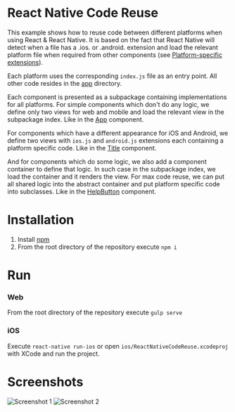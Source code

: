 React Native Code Reuse
=======================
This example shows how to reuse code between different platforms when using React & React Native. It is based on the fact that React Native will detect when a file has a .ios. or .android. extension and load the relevant platform file when required from other components (see [Platform-specific extensions](https://facebook.github.io/react-native/docs/platform-specific-code.html#platform-specific-extensions)).

Each platform uses the corresponding ```index.js``` file as an entry point. All other code resides in the [app](https://github.com/ihor/ReactNativeCodeReuseExample/tree/master/app) directory.
 
Each component is presented as a subpackage containing implementations for all platforms. For simple components which don't do any logic, we define only two views for web and mobile and load the relevant view in the subpackage index. Like in the [App](https://github.com/ihor/ReactNativeCodeReuseExample/tree/master/app/components/App) component.
 
 For components which have a different appearance for iOS and Android, we define two views with ```ios.js``` and ```android.js``` extensions each containing a platform specific code. Like in the [Title](https://github.com/ihor/ReactNativeCodeReuseExample/tree/master/app/components/Title) component.
 
 And for components which do some logic, we also add a component container to define that logic. In such case in the subpackage index, we load the container and it renders the view. For max code reuse, we can put all shared logic into the abstract container and put platform specific code into subclasses. Like in the [HelpButton](https://github.com/ihor/ReactNativeCodeReuseExample/tree/master/app/components/HelpButton) component.

Installation
============
1. Install [npm](https://www.npmjs.com/)
2. From the root directory of the repository execute ```npm i```

Run
===

### Web
From the root directory of the repository execute ```gulp serve```

### iOS
Execute ```react-native run-ios``` or open ```ios/ReactNativeCodeReuse.xcodeproj``` with XCode and run the project.

Screenshots
===========

![Screenshot 1](https://github.com/ihor/ReactNativeCodeReuseExample/blob/master/screenshots/react-native-code-reuse-1.png?raw=true)
![Screenshot 2](https://github.com/ihor/ReactNativeCodeReuseExample/blob/master/screenshots/react-native-code-reuse-2.png?raw=true)